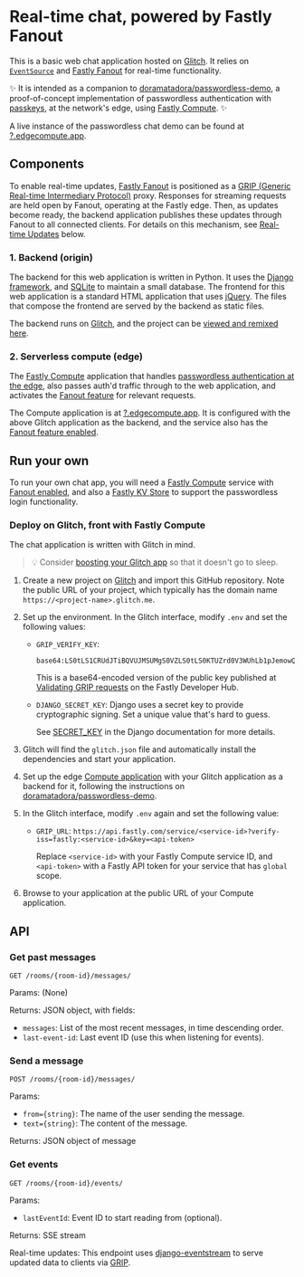 # Real-time chat, powered by Fastly Fanout

This is a basic web chat application hosted on [Glitch](https://glitch.com). It relies on [`EventSource`](https://developer.mozilla.org/en-US/docs/Web/API/EventSource) and [Fastly Fanout](https://docs.fastly.com/products/fanout) for real-time functionality.

✨ It is intended as a companion to [doramatadora/passwordless-demo](https://www.github.com/doramatadora/passwordless-demo), a proof-of-concept implementation of passwordless authentication with [passkeys](https://passkeys.dev/), at the network's edge, using [Fastly Compute](https://www.fastly.com/products/edge-compute). ✨

A live instance of the passwordless chat demo can be found at [?.edgecompute.app](https://?.edgecompute.app/).

## Components

To enable real-time updates, [Fastly Fanout](https://docs.fastly.com/products/fanout) is positioned as a
[GRIP (Generic Real-time Intermediary Protocol)](https://pushpin.org/docs/protocols/grip/) proxy. Responses for streaming
requests are held open by Fanout, operating at the Fastly edge. Then, as updates become ready, the backend application publishes these updates through Fanout to all connected clients. For details on this mechanism, see [Real-time Updates](#real-time-updates) below.

### 1. Backend (origin)

The backend for this web application is written in Python. It uses the [Django framework](https://www.djangoproject.com), and [SQLite](https://www.sqlite.org/) to maintain a small database. The frontend for this web application is a standard HTML application that uses [jQuery](https://jquery.com/). The files that compose the frontend are served by the backend as static files. 

The backend runs on [Glitch](https://glitch.com/), and the project can be [viewed and remixed here](https://glitch.com/~?).

### 2. Serverless compute (edge)

The [Fastly Compute](https://www.fastly.com/products/edge-compute) application that handles [passwordless authentication at the edge](https://www.github.com/doramatadora/passwordless-demo), also passes auth'd traffic through to the web application, and activates the [Fanout feature](https://docs.fastly.com/products/fanout) for relevant requests.

The Compute application is at [?.edgecompute.app](https:///?.edgecompute.app/). It is configured with the above Glitch application as the backend, and the service also has the [Fanout feature enabled](https://developer.fastly.com/learning/concepts/real-time-messaging/fanout/#enable-fanout).

## Run your own

To run your own chat app, you will need a [Fastly Compute](https://developer.fastly.com/learning/compute/) service with [Fanout enabled](https://developer.fastly.com/learning/concepts/real-time-messaging/fanout/#enable-fanout), and also a [Fastly KV Store](https://docs.fastly.com/en/guides/working-with-kv-stores) to support the passwordless login functionality.

### Deploy on Glitch, front with Fastly Compute

The chat application is written with Glitch in mind.

> 💡 Consider [boosting your Glitch app](https://glitch.happyfox.com/kb/article/73-glitch-pro/) so that it doesn't go to sleep.

1. Create a new project on [Glitch](https://glitch.com/) and import this GitHub repository. Note the public URL of your project, which
   typically has the domain name `https://<project-name>.glitch.me`.

2. Set up the environment. In the Glitch interface, modify `.env` and set the following values:

    * `GRIP_VERIFY_KEY`: 
        ```
        base64:LS0tLS1CRUdJTiBQVUJMSUMgS0VZLS0tLS0KTUZrd0V3WUhLb1pJemowQ0FRWUlLb1pJemowREFRY0RRZ0FFQ0tvNUExZWJ5RmNubVZWOFNFNU9uKzhHODFKeQpCalN2Y3J4NFZMZXRXQ2p1REFtcHBUbzN4TS96ejc2M0NPVENnSGZwLzZsUGRDeVlqanFjK0dNN3N3PT0KLS0tLS1FTkQgUFVCTElDIEtFWS0tLS0t
        ```

        This is a base64-encoded version of the public key published at [Validating GRIP requests](https://developer.fastly.com/learning/concepts/real-time-messaging/fanout/#validating-grip-requests) on the Fastly Developer Hub.

    * `DJANGO_SECRET_KEY`: Django uses a secret key to provide cryptographic signing. Set a unique value that's hard to guess.

        See [SECRET_KEY](https://docs.djangoproject.com/en/4.2/ref/settings/#secret-key) in the Django documentation for
        more details. 

3. Glitch will find the `glitch.json` file and automatically install the dependencies and start your application.

4. Set up the edge [Compute application](https://github.com/doramatadora/passwordless-demo) with your Glitch application as a backend for it, following the instructions on [doramatadora/passwordless-demo](https://github.com/doramatadora/passwordless-demo/README.md).
  
5. In the Glitch interface, modify `.env` again and set the following value: 

     * `GRIP_URL`: `https://api.fastly.com/service/<service-id>?verify-iss=fastly:<service-id>&key=<api-token>`
        
          Replace `<service-id>` with your Fastly Compute service ID, and `<api-token>` with a Fastly API token for your service that has `global` scope.

5. Browse to your application at the public URL of your Compute application.

## API

### Get past messages

```http
GET /rooms/{room-id}/messages/
```

Params: (None)

Returns: JSON object, with fields:

* `messages`: List of the most recent messages, in time descending order.
* `last-event-id`: Last event ID (use this when listening for events).

### Send a message

```http
POST /rooms/{room-id}/messages/
```

Params:

* `from={string}`: The name of the user sending the message.
* `text={string}`: The content of the message.

Returns: JSON object of message

### Get events

```http
GET /rooms/{room-id}/events/
```

Params:

* `lastEventId`: Event ID to start reading from (optional).

Returns: SSE stream

Real-time updates: This endpoint uses [django-eventstream](https://pypi.org/project/django-eventstream/) to serve updated data to clients via [GRIP](https://pushpin.org/docs/protocols/grip/).
